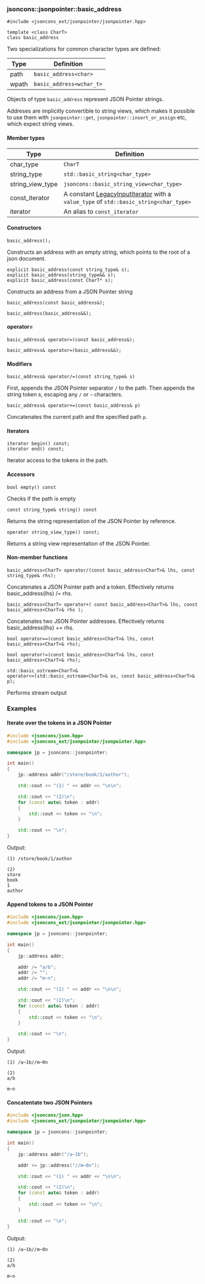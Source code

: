 ### jsoncons::jsonpointer::basic_address

```
#include <jsoncons_ext/jsonpointer/jsonpointer.hpp>

template <class CharT>
class basic_address
```
Two specializations for common character types are defined:

Type      |Definition
----------|------------------------------
path      |`basic_address<char>`
wpath     |`basic_address<wchar_t>`

Objects of type `basic_address` represent JSON Pointer strings.

Addreses are implicitly convertible to string views, 
which makes it possible to use them with `jsonpointer::get`,
`jsonpointer::insert_or_assign` etc, which expect string views.

#### Member types
Type        |Definition
------------|------------------------------
char_type   | `CharT`
string_type | `std::basic_string<char_type>`
string_view_type | `jsoncons::basic_string_view<char_type>`
const_iterator | A constant [LegacyInputIterator](https://en.cppreference.com/w/cpp/named_req/InputIterator) with a `value_type` of `std::basic_string<char_type>`
iterator    | An alias to `const_iterator`

#### Constructors

    basic_address();
Constructs an address with an empty string, which points to the root of a json document.

    explicit basic_address(const string_type& s);
    explicit basic_address(string_type&& s);
    explicit basic_address(const CharT* s);
Constructs an address from a JSON Pointer string

    basic_address(const basic_address&);

    basic_address(basic_address&&);

#### operator=

    basic_address& operator=(const basic_address&);

    basic_address& operator=(basic_address&&);

#### Modifiers

    basic_address& operator/=(const string_type& s)
First, appends the JSON Pointer separator `/` to the path. Then appends the string token s, escaping any `/` or `~` characters.

    basic_address& operator+=(const basic_address& p)
Concatenates the current path and the specified path `p`. 

#### Iterators

    iterator begin() const;
    iterator end() const;
Iterator access to the tokens in the path.

#### Accessors

    bool empty() const
Checks if the path is empty

    const string_type& string() const
Returns the string representation of the JSON Pointer by reference.

    operator string_view_type() const;
Returns a string view representation of the JSON Pointer.

#### Non-member functions
    basic_address<CharT> operator/(const basic_address<CharT>& lhs, const string_type& rhs);
Concatenates a JSON Pointer path and a token. Effectively returns basic_address<CharT>(lhs) /= rhs.

    basic_address<CharT> operator+( const basic_address<CharT>& lhs, const basic_address<CharT>& rhs );
Concatenates two JSON Pointer addresses. Effectively returns basic_address<CharT>(lhs) += rhs.

    bool operator==(const basic_address<CharT>& lhs, const basic_address<CharT>& rhs);

    bool operator!=(const basic_address<CharT>& lhs, const basic_address<CharT>& rhs);

    std::basic_ostream<CharT>&
    operator<<(std::basic_ostream<CharT>& os, const basic_address<CharT>& p);
Performs stream output

### Examples

#### Iterate over the tokens in a JSON Pointer

```c++
#include <jsoncons/json.hpp>
#include <jsoncons_ext/jsonpointer/jsonpointer.hpp>

namespace jp = jsoncons::jsonpointer;

int main()
{
    jp::address addr("/store/book/1/author");

    std::cout << "(1) " << addr << "\n\n";

    std::cout << "(2)\n";
    for (const auto& token : addr)
    {
        std::cout << token << "\n";
    }

    std::cout << "\n";
}
```
Output:
```
(1) /store/book/1/author

(2)
store
book
1
author
```

#### Append tokens to a JSON Pointer

```c++
#include <jsoncons/json.hpp>
#include <jsoncons_ext/jsonpointer/jsonpointer.hpp>

namespace jp = jsoncons::jsonpointer;

int main()
{
    jp::address addr;

    addr /= "a/b";
    addr /= "";
    addr /= "m~n";

    std::cout << "(1) " << addr << "\n\n";

    std::cout << "(2)\n";
    for (const auto& token : addr)
    {
        std::cout << token << "\n";
    }

    std::cout << "\n";
}
```
Output:
```
(1) /a~1b//m~0n

(2)
a/b

m~n
```

#### Concatentate two JSON Pointers

```c++
#include <jsoncons/json.hpp>
#include <jsoncons_ext/jsonpointer/jsonpointer.hpp>

namespace jp = jsoncons::jsonpointer;

int main()
{
    jp::address addr("/a~1b");

    addr += jp::address("//m~0n");

    std::cout << "(1) " << addr << "\n\n";

    std::cout << "(2)\n";
    for (const auto& token : addr)
    {
        std::cout << token << "\n";
    }

    std::cout << "\n";
}
```
Output:
```
(1) /a~1b//m~0n

(2)
a/b

m~n
```

